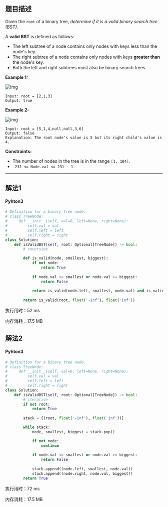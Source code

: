 ## 题目描述

Given the `root` of a binary tree, *determine if it is a valid binary search tree (BST)*.

A **valid BST** is defined as follows:

- The left subtree of a node contains only nodes with keys less than the node's key.
- The right subtree of a node contains only nodes with keys **greater than** the node's key.
- Both the left and right subtrees must also be binary search trees.

 

**Example 1:**

![img](https://assets.leetcode.com/uploads/2020/12/01/tree1.jpg)

```
Input: root = [2,1,3]
Output: true
```

**Example 2:**

![img](https://assets.leetcode.com/uploads/2020/12/01/tree2.jpg)

```
Input: root = [5,1,4,null,null,3,6]
Output: false
Explanation: The root node's value is 5 but its right child's value is 4.
```

 

**Constraints:**

- The number of nodes in the tree is in the range `[1, 104]`.
- `-231 <= Node.val <= 231 - 1`

------

## 解法1

#### Pyhton3

```python
# Definition for a binary tree node.
# class TreeNode:
#     def __init__(self, val=0, left=None, right=None):
#         self.val = val
#         self.left = left
#         self.right = right
class Solution:
    def isValidBST(self, root: Optional[TreeNode]) -> bool:
        # recursive

        def is_valid(node, smallest, biggest):
            if not node:
                return True
            
            if node.val <= smallest or node.val >= biggest:
                return False
            
            return is_valid(node.left, smallest, node.val) and is_valid(node.right, node.val, biggest)
    
        return is_valid(root, float('-inf'), float('inf'))
```

执行用时：52 ms

内存消耗：17.5 MB

## 解法2

#### Pyhton3

```python
# Definition for a binary tree node.
# class TreeNode:
#     def __init__(self, val=0, left=None, right=None):
#         self.val = val
#         self.left = left
#         self.right = right
class Solution:
    def isValidBST(self, root: Optional[TreeNode]) -> bool:
        # iterative
        if not root:
            return True
        
        stack = [(root, float('-inf'), float('inf'))]

        while stack:
            node, smallest, biggest = stack.pop()

            if not node:
                continue
            
            if node.val <= smallest or node.val >= biggest:
                return False
            
            stack.append((node.left, smallest, node.val))
            stack.append((node.right, node.val, biggest))
        return True
```

执行用时：72 ms

内存消耗：17.5 MB
